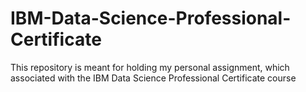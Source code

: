 # IBM-Data-Science-Professional-Certificate
This repository is meant for holding my personal assignment, which associated with the IBM Data Science Professional Certificate course
